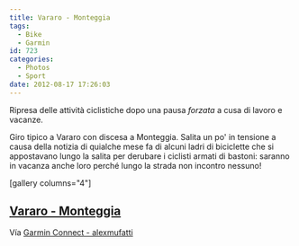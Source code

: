 ```yaml
---
title: Vararo - Monteggia
tags:
  - Bike
  - Garmin
id: 723
categories:
  - Photos
  - Sport
date: 2012-08-17 17:26:03
---
```


Ripresa delle attività ciclistiche dopo una pausa _forzata_ a cusa di lavoro e vacanze.

<!--more-->Giro tipico a Vararo con discesa a Monteggia. Salita un po' in tensione a causa della notizia di quialche mese fa di alcuni ladri di biciclette che si appostavano lungo la salita per derubare i ciclisti armati di bastoni: saranno in vacanza anche loro perché lungo la strada non incontro nessuno!

[gallery columns="4"]

## [Vararo - Monteggia](http://connect.garmin.com/activity/210162264)

Vía [Garmin Connect - alexmufatti](http://connect.garmin.com/explore?owner=alexmufatti)